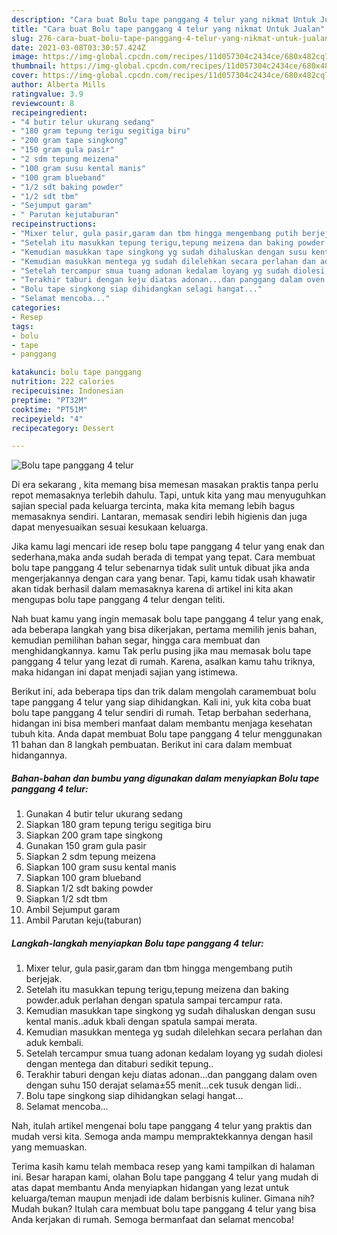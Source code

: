```yaml
---
description: "Cara buat Bolu tape panggang 4 telur yang nikmat Untuk Jualan"
title: "Cara buat Bolu tape panggang 4 telur yang nikmat Untuk Jualan"
slug: 276-cara-buat-bolu-tape-panggang-4-telur-yang-nikmat-untuk-jualan
date: 2021-03-08T03:30:57.424Z
image: https://img-global.cpcdn.com/recipes/11d057304c2434ce/680x482cq70/bolu-tape-panggang-4-telur-foto-resep-utama.jpg
thumbnail: https://img-global.cpcdn.com/recipes/11d057304c2434ce/680x482cq70/bolu-tape-panggang-4-telur-foto-resep-utama.jpg
cover: https://img-global.cpcdn.com/recipes/11d057304c2434ce/680x482cq70/bolu-tape-panggang-4-telur-foto-resep-utama.jpg
author: Alberta Mills
ratingvalue: 3.9
reviewcount: 8
recipeingredient:
- "4 butir telur ukurang sedang"
- "180 gram tepung terigu segitiga biru"
- "200 gram tape singkong"
- "150 gram gula pasir"
- "2 sdm tepung meizena"
- "100 gram susu kental manis"
- "100 gram blueband"
- "1/2 sdt baking powder"
- "1/2 sdt tbm"
- "Sejumput garam"
- " Parutan kejutaburan"
recipeinstructions:
- "Mixer telur, gula pasir,garam dan tbm hingga mengembang putih berjejak."
- "Setelah itu masukkan tepung terigu,tepung meizena dan baking powder.aduk perlahan dengan spatula sampai tercampur rata."
- "Kemudian masukkan tape singkong yg sudah dihaluskan dengan susu kental manis..aduk kbali dengan spatula sampai merata."
- "Kemudian masukkan mentega yg sudah dilelehkan secara perlahan dan aduk kembali."
- "Setelah tercampur smua tuang adonan kedalam loyang yg sudah diolesi dengan mentega dan ditaburi sedikit tepung.."
- "Terakhir taburi dengan keju diatas adonan...dan panggang dalam oven dengan suhu 150 derajat selama±55 menit...cek tusuk dengan lidi.."
- "Bolu tape singkong siap dihidangkan selagi hangat..."
- "Selamat mencoba..."
categories:
- Resep
tags:
- bolu
- tape
- panggang

katakunci: bolu tape panggang 
nutrition: 222 calories
recipecuisine: Indonesian
preptime: "PT32M"
cooktime: "PT51M"
recipeyield: "4"
recipecategory: Dessert

---
```



![Bolu tape panggang 4 telur](https://img-global.cpcdn.com/recipes/11d057304c2434ce/680x482cq70/bolu-tape-panggang-4-telur-foto-resep-utama.jpg)

Di era  sekarang , kita memang bisa memesan masakan praktis tanpa perlu repot memasaknya terlebih dahulu. Tapi, untuk kita yang mau menyuguhkan sajian special pada keluarga tercinta, maka kita memang lebih bagus memasaknya sendiri. Lantaran, memasak sendiri lebih higienis dan juga dapat menyesuaikan sesuai kesukaan keluarga.

Jika kamu lagi mencari ide resep bolu tape panggang 4 telur yang enak dan sederhana,maka anda sudah berada di tempat yang tepat. Cara membuat bolu tape panggang 4 telur  sebenarnya tidak sulit untuk dibuat jika anda mengerjakannya dengan cara yang benar. Tapi, kamu tidak usah khawatir akan tidak berhasil dalam memasaknya 
karena di artikel ini kita akan mengupas bolu tape panggang 4 telur dengan teliti.  



Nah buat kamu yang ingin memasak bolu tape panggang 4 telur yang enak, ada beberapa langkah yang bisa dikerjakan, pertama memilih jenis bahan, kemudian pemilihan bahan segar, hingga cara membuat dan menghidangkannya. kamu Tak perlu pusing jika mau memasak bolu tape panggang 4 telur yang lezat di rumah. Karena, asalkan kamu  tahu triknya, maka hidangan ini dapat menjadi sajian yang istimewa.

Berikut ini, ada beberapa tips dan trik dalam mengolah caramembuat bolu tape panggang 4 telur yang siap dihidangkan. Kali ini, yuk kita coba buat bolu tape panggang 4 telur sendiri di rumah. Tetap berbahan sederhana, hidangan ini bisa memberi manfaat dalam membantu menjaga kesehatan tubuh kita. Anda dapat membuat Bolu tape panggang 4 telur menggunakan 11 bahan dan 8 langkah pembuatan. Berikut ini cara dalam membuat hidangannya.

<!--inarticleads1-->

##### Bahan-bahan dan bumbu yang digunakan dalam menyiapkan Bolu tape panggang 4 telur:

1. Gunakan 4 butir telur ukurang sedang
1. Siapkan 180 gram tepung terigu segitiga biru
1. Siapkan 200 gram tape singkong
1. Gunakan 150 gram gula pasir
1. Siapkan 2 sdm tepung meizena
1. Siapkan 100 gram susu kental manis
1. Siapkan 100 gram blueband
1. Siapkan 1/2 sdt baking powder
1. Siapkan 1/2 sdt tbm
1. Ambil Sejumput garam
1. Ambil  Parutan keju(taburan)




<!--inarticleads2-->

##### Langkah-langkah menyiapkan Bolu tape panggang 4 telur:

1. Mixer telur, gula pasir,garam dan tbm hingga mengembang putih berjejak.
1. Setelah itu masukkan tepung terigu,tepung meizena dan baking powder.aduk perlahan dengan spatula sampai tercampur rata.
1. Kemudian masukkan tape singkong yg sudah dihaluskan dengan susu kental manis..aduk kbali dengan spatula sampai merata.
1. Kemudian masukkan mentega yg sudah dilelehkan secara perlahan dan aduk kembali.
1. Setelah tercampur smua tuang adonan kedalam loyang yg sudah diolesi dengan mentega dan ditaburi sedikit tepung..
1. Terakhir taburi dengan keju diatas adonan...dan panggang dalam oven dengan suhu 150 derajat selama±55 menit...cek tusuk dengan lidi..
1. Bolu tape singkong siap dihidangkan selagi hangat...
1. Selamat mencoba...




Nah, itulah artikel mengenai  bolu tape panggang 4 telur  yang praktis dan mudah versi kita. Semoga anda mampu mempraktekkannya dengan hasil yang memuaskan. 

Terima kasih kamu telah membaca resep yang kami tampilkan di halaman ini. Besar harapan kami, olahan  Bolu tape panggang 4 telur yang mudah di atas dapat membantu Anda menyiapkan hidangan yang lezat untuk keluarga/teman maupun menjadi ide dalam berbisnis kuliner. Gimana nih? Mudah bukan? Itulah cara membuat bolu tape panggang 4 telur yang bisa Anda kerjakan di rumah. Semoga bermanfaat dan selamat mencoba!

